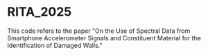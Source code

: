 # RITA_2025
This code refers to the paper "On the Use of Spectral Data from Smartphone Accelerometer Signals and Constituent Material for the Identification of Damaged Walls."
